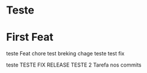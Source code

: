# Teste

# First Feat

teste Feat
chore test
breking chage teste
test fix

teste
TESTE FIX RELEASE
TESTE 2 Tarefa nos commits